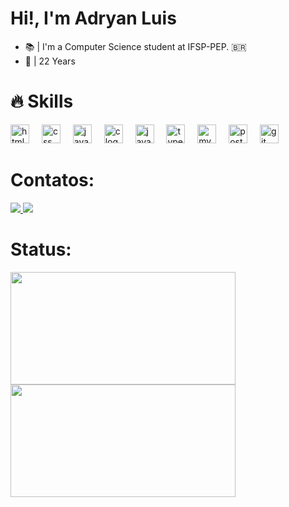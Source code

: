 <h1>Hi!, I'm Adryan Luis</h1>

- 📚 | I'm a Computer Science student at IFSP-PEP. 🇧🇷
- 📅 | 22 Years


<h1>🔥 Skills</h1>
<div style="display: inline_block">
  <img src="https://skillicons.dev/icons?i=html" height="30" alt="html logo"  />
  <img width="12" />
  <img src="https://skillicons.dev/icons?i=css" height="30" alt="css logo"  />
  <img width="12" />
  <img src="https://skillicons.dev/icons?i=java" height="30" alt="java logo"  />
  <img width="12" />
  <img src="https://skillicons.dev/icons?i=c" height="30" alt="c logo"  />
  <img width="12" />
  <img src="https://skillicons.dev/icons?i=js" height="30" alt="javascript logo"  />
  <img width="12" />
  <img src="https://skillicons.dev/icons?i=ts" height="30" alt="typescript logo"  />
  <img width="12" />
  <img src="https://skillicons.dev/icons?i=mysql" height="30" alt="mysql logo"  />
  <img width="12" />
  <img src="https://skillicons.dev/icons?i=postgres" height="30" alt="postgresql logo"  />
  <img width="12" />
  <img src="https://skillicons.dev/icons?i=git" height="30" alt="git logo"  />
</div>

<h1>Contatos:</h1>
 <div> 
  <a href = "mailto:saaluis@gmail.com"><img src="https://img.shields.io/badge/Gmail-D14836?style=for-the-badge&logo=gmail&logoColor=white">
  <a href="https://br.www.linkedin.com/in/adryan-luis" target="_blank"><img src="https://img.shields.io/badge/-LinkedIn-%230077B5?style=for-the-badge&logo=linkedin&logoColor=white" target="_blank"></a> 

<h1>Status:</h1>
<!-- ![tangly1024's GitHub stats](https://github-readme-stats.vercel.app/api?username=pedrobaschoni4&show_icons=true&theme=ayu-mirage) -->
   
<div>
  <a href="https://github.com/AdryanLuis/AdryanLuis/">
  <img height="180em" width="360em" src="https://github-readme-stats.vercel.app/api?username=AdryanLuis&show_icons=true&theme=obsidian&border_radius=1.7em" />
    
  <img height="180em" width="360em" src="https://github-readme-stats.vercel.app/api/top-langs/?username=AdryanLuis&hide=HTML&langs_count=10&layout=compact&theme=obsidian&border_radius=10&size_weight=0.5&count_weight=0.5&exclude_repo=github-readme-stats"/>
</div> 
 
